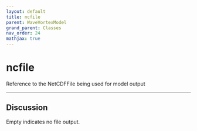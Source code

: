 ```yaml
---
layout: default
title: ncfile
parent: WaveVortexModel
grand_parent: Classes
nav_order: 24
mathjax: true
---
```


#  ncfile

Reference to the NetCDFFile being used for model output


---

## Discussion
Empty indicates no file output.
